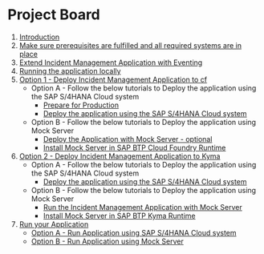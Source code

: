 # Project Board

1. [Introduction](./prepare/introduction.md)
2. [Make sure prerequisites are fulfilled and all required systems are in place](./prepare/prerequisites.md)
3. [Extend Incident Management Application with Eventing](./develop/extend-app.md)
4. [Running the application locally](./develop/run-app-locally.md)
5. [Option 1 - Deploy Incident Management Application to cf](./deploy/cf/readme.md)
    - Option A - Follow the below tutorials to Deploy the application using the SAP S/4HANA Cloud system
        - [Prepare for Production](./develop/prep-for-prod.md)
        - [Deploy the application using the SAP S/4HANA Cloud system ](./deploy/cf/deploy-to-cf.md)
    - Option B - Follow the below tutorials to Deploy the application using Mock Server
        - [Deploy the Application with Mock Server - optional](./deploy/cf/deploy-to-cf-mock.md)
        - [Install Mock Server in SAP BTP Cloud Foundry Runtime](./deploy/cf/install-mock-server-cf.md)
7. [Option 2 - Deploy Incident Management Application to Kyma](./deploy/kyma/readme.md)
    - Option A - Follow the below tutorials to Deploy the application using the SAP S/4HANA Cloud system
        - [Deploy the application using the SAP S/4HANA Cloud system ](./deploy/kyma/deploy-app-to-kyma.md)
    - Option B - Follow the below tutorials to Deploy the application using Mock Server
        - [Run the Incident Management Application with Mock Server](./deploy/kyma/deploy-app-using-mock-kyma.md)
        - [Install Mock Server in SAP BTP Kyma Runtime](./deploy/kyma/install-mock-server-kyma.md)
9. [Run your Application](./run-application/README.md)
    - [Option A - Run Application using SAP S/4HANA Cloud system](./run-application/run-app-s4.md)
    - [Option B - Run Application using Mock Server](./run-application/run-app-mock.md)


